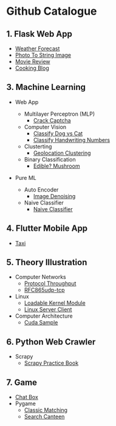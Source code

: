 # Github Catalogue

## 1. Flask Web App
* [Weather Forecast](https://github.com/ConyYang/WeatherForecastApp_Flask)
* [Photo To String Image](https://github.com/ConyYang/Flask_StringImage)
* [Movie Review](https://github.com/ConyYang/Flask_Movie_Review)
* [Cooking Blog](https://github.com/ConyYang/CookingBlog_Flask)


## 3. Machine Learning 
* Web App
    * Multilayer Perceptron (MLP) 
        * [Crack Captcha](https://github.com/ConyYang/Crack_Captcha_DNN)
    * Computer Vision
        * [Classify Dog vs Cat](https://github.com/ConyYang/Flask_tf_ImgClassifyhttps://github.com/ConyYang/Flask_tf_ImgClassify)
        * [Classify Handwriting Numbers](https://github.com/ConyYang/ImgClassify_WebApp_NN)
    * Clusterting
        * [Geolocation Clustering](https://github.com/ConyYang/Geolocation)
    * Binary Classification
        * [Edible? Mushroom](https://github.com/ConyYang/WebApp_Binary-Classification)

* Pure ML
    * Auto Encoder
        * [Image Denoising](https://github.com/ConyYang/image-Denoising_AutoEncoder)  
    * Naive Classifier
        * [Naive Classifier](https://github.com/ConyYang/naiveClassifier)
              

## 4. Flutter Mobile App
* [Taxi](https://github.com/ConyYang/Flutter_TaxiApp_DouDou)


## 5. Theory Illustration
* Computer Networks
    * [Protocol Throughput](https://github.com/ConyYang/WebApp_ProtocolThroughput)
    * [RFC865udp-tcp](https://github.com/ConyYang/Rfc865Udp-Tcp)
* Linux 
    * [Loadable Kernel Module](https://github.com/ConyYang/Loadable_Kernel_Module)
    * [Linux Server Client](https://github.com/ConyYang/Linux_Server_Client)
* Computer Architecture
    * [Cuda Sample](https://github.com/ConyYang/cudaSample)

## 6. Python Web Crawler
* Scrapy
    * [Scrapy Practice Book](https://github.com/ConyYang/Scrapy)
        
## 7. Game
* [Chat Box](https://github.com/ConyYang/ChatBox_rasa_Python)
* Pygame
    * [Classic Matching](https://github.com/ConyYang/ClassicMatching_LineFriends)
    * [Search Canteen](https://github.com/ConyYang/Search_Canteen)

